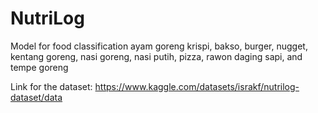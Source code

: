 # NutriLog
Model for food classification ayam goreng krispi, bakso, burger, nugget, kentang goreng, nasi goreng, nasi putih, pizza, rawon daging sapi, and tempe goreng


Link for the dataset: https://www.kaggle.com/datasets/israkf/nutrilog-dataset/data

